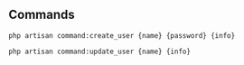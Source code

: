 ## Commands

`php artisan command:create_user {name} {password} {info}`

`php artisan command:update_user {name} {info}`